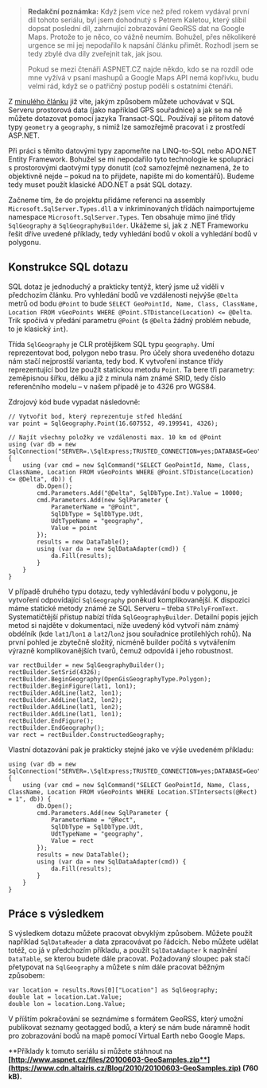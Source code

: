 <!-- dcterms:identifier = aspnetcz#335 -->
<!-- dcterms:title = Geografická data v .NET 2: Spatial typy v .NET -->
<!-- dcterms:abstract = Z minulého článku již víte, jakým způsobem můžete uchovávat v SQL Serveru prostorová data (jako například GPS souřadnice) a jak se na ně můžete dotazovat pomocí jazyka Transact-SQL. Používají se přitom datové typy geometry a geography, s nimiž lze samozřejmě pracovat i z prostředí ASP.NET, čemuž je věnován tento článek. -->
<!-- np9:categoryId = 1 -->
<!-- x4w:category = IT -->
<!-- np9:authorId = 1 -->
<!-- np9:authorEmail = michal.valasek@altairis.cz -->
<!-- dcterms:creator = Michal Altair Valášek -->
<!-- np9:serialId = 6 -->
<!-- x4w:serial = Geografická data v .NET -->
<!-- dcterms:created = 2011-09-13T02:39:04.457+02:00 -->
<!-- dcterms:dateAccepted = 2011-09-15T08:00:00+02:00 -->
<!-- x4w:pictureWidth = 150 -->
<!-- x4w:pictureHeight = 150 -->
<!-- x4w:pictureUrl = /perex-pictures/20100603-geograficka-data-v-net-1-spatial-funkce-sql-serveru-2008.png -->

> **Redakční poznámka:** Když jsem více než před rokem vydával první díl tohoto seriálu, byl jsem dohodnutý s Petrem Kaletou, který slíbil dopsat poslední díl, zahrnující zobrazování GeoRSS dat na Google Maps. Protože to je něco, co vážně neumím. Bohužel, přes několikeré urgence se mi jej nepodařilo k napsání článku přimět. Rozhodl jsem se tedy zbylé dva díly zveřejnit tak, jak jsou.
> 
> Pokud se mezi čtenáři ASPNET.CZ najde někdo, kdo se na rozdíl ode mne vyžívá v psaní mashupů a Google Maps API nemá kopřivku, budu velmi rád, když se o patřičný postup podělí s ostatními čtenáři.

Z [minulého článku](http://www.aspnet.cz/articles/285-geograficka-data-v-net-1-spatial-funkce-sql-serveru-2008) již víte, jakým způsobem můžete uchovávat v SQL Serveru prostorová data (jako například GPS souřadnice) a jak se na ně můžete dotazovat pomocí jazyka Transact-SQL. Používají se přitom datové typy `geometry` a `geography`, s nimiž lze samozřejmě pracovat i z prostředí ASP.NET.

Při práci s těmito datovými typy zapomeňte na LINQ-to-SQL nebo ADO.NET Entity Framework. Bohužel se mi nepodařilo tyto technologie ke spolupráci s prostorovými daotvými typy donutit (což samozřejmě neznamená, že to objektivně nejde – pokud na to přijdete, napište mi do komentářů). Budeme tedy muset použít klasické ADO.NET a psát SQL dotazy.

Začneme tím, že do projektu přidáme referenci na assembly `Microsoft.SqlServer.Types.dll` a v inkriminovaných třídách naimportujeme namespace `Microsoft.SqlServer.Types`. Ten obsahuje mimo jiné třídy `SqlGeography` a `SqlGeographyBuilder`. Ukážeme si, jak z .NET Frameworku řešit dříve uvedené příklady, tedy vyhledání bodů v okolí a vyhledání bodů v polygonu.

## Konstrukce SQL dotazu

SQL dotaz je jednoduchý a prakticky tentýž, který jsme už viděli v předchozím článku. Pro vyhledání bodů ve vzdálenosti nejvýše `@Delta` metrů od bodu `@Point` to bude `SELECT GeoPointId, Name, Class, ClassName, Location FROM vGeoPoints WHERE @Point.STDistance(Location) <= @Delta`. Trik spočívá v předání parametru `@Point` (s `@Delta` žádný problém nebude, to je klasický `int`).

Třída `SqlGeography` je CLR protějškem SQL typu `geography`. Umí reprezentovat bod, polygon nebo trasu. Pro účely shora uvedeného dotazu nám stačí nejprostší varianta, tedy bod. K vytvoření instance třídy reprezentující bod lze použít statickou metodu `Point`. Ta bere tři parametry: zeměpisnou šířku, délku a již z minula nám známé SRID, tedy číslo referenčního modelu – v našem případě je to 4326 pro WGS84.

Zdrojový kód bude vypadat následovně:

    // Vytvořit bod, který reprezentuje střed hledání
    var point = SqlGeography.Point(16.607552, 49.199541, 4326);

    // Najít všechny položky ve vzdálenosti max. 10 km od @Point
    using (var db = new SqlConnection("SERVER=.\SqlExpress;TRUSTED_CONNECTION=yes;DATABASE=Geo") {
        using (var cmd = new SqlCommand("SELECT GeoPointId, Name, Class, ClassName, Location FROM vGeoPoints WHERE @Point.STDistance(Location) <= @Delta", db)) {
            db.Open();
            cmd.Parameters.Add("@Delta", SqlDbType.Int).Value = 10000;
            cmd.Parameters.Add(new SqlParameter {
                ParameterName = "@Point",
                SqlDbType = SqlDbType.Udt,
                UdtTypeName = "geography",
                Value = point
            });
            results = new DataTable();
            using (var da = new SqlDataAdapter(cmd)) {
                da.Fill(results);
            }
        }
    }

V případě druhého typu dotazu, tedy vyhledávání bodu v polygonu, je vytvoření odpovídající `SqlGeography` poněkud komplikovanější. K dispozici máme statické metody známé ze SQL Serveru – třeba `STPolyFromText`. Systematičtější přístup nabízí třída `SqlGeographyBuilder`. Detailní popis jejích metod si najděte v dokumentaci, níže uvedený kód vytvoří nám známý obdélník (kde `lat1`/`lon1` a `lat2`/`lon2` jsou souřadnice protilehlých rohů). Na první pohled je zbytečně složitý, nicméně builder počítá s vytvářením výrazně komplikovanějších tvarů, čemuž odpovídá i jeho robustnost.

    var rectBuilder = new SqlGeographyBuilder();
    rectBuilder.SetSrid(4326);
    rectBuilder.BeginGeography(OpenGisGeographyType.Polygon);
    rectBuilder.BeginFigure(lat1, lon1);
    rectBuilder.AddLine(lat2, lon1);
    rectBuilder.AddLine(lat2, lon2);
    rectBuilder.AddLine(lat1, lon2);
    rectBuilder.AddLine(lat1, lon1);
    rectBuilder.EndFigure();
    rectBuilder.EndGeography();
    var rect = rectBuilder.ConstructedGeography;

Vlastní dotazování pak je prakticky stejné jako ve výše uvedeném příkladu:

    using (var db = new SqlConnection("SERVER=.\SqlExpress;TRUSTED_CONNECTION=yes;DATABASE=Geo") {
        using (var cmd = new SqlCommand("SELECT GeoPointId, Name, Class, ClassName, Location FROM vGeoPoints WHERE Location.STIntersects(@Rect) = 1", db)) {
            db.Open();
            cmd.Parameters.Add(new SqlParameter {
                ParameterName = "@Rect",
                SqlDbType = SqlDbType.Udt,
                UdtTypeName = "geography",
                Value = rect
            });
            results = new DataTable();
            using (var da = new SqlDataAdapter(cmd)) {
                da.Fill(results);
            }
        }
    }

## Práce s výsledkem

S výsledkem dotazu můžete pracovat obvyklým způsobem. Můžete použít například `SqlDataReader` a data zpracovávat po řádcích. Nebo můžete udělat totéž, co já v předchozím příkladu, a použít `SqlDataAdapter` k naplnění `DataTable`, se kterou budete dále pracovat. Požadovaný sloupec pak stačí přetypovat na `SqlGeography` a můžete s ním dále pracovat běžným způsobem:

    var location = results.Rows[0]["Location"] as SqlGeography;
    double lat = location.Lat.Value;
    double lon = location.Long.Value;

V příštím pokračování se seznámíme s formátem GeoRSS, který umožní publikovat seznamy geotagged bodů, a který se nám bude náramně hodit pro zobrazování bodů na mapě pomocí Virtual Earth nebo Google Maps.

**Příklady k tomuto seriálu si můžete stáhnout na **[**http://www.aspnet.cz/files/20100603-GeoSamples.zip**](https://www.cdn.altairis.cz/Blog/2010/20100603-GeoSamples.zip)** (760 kB).**